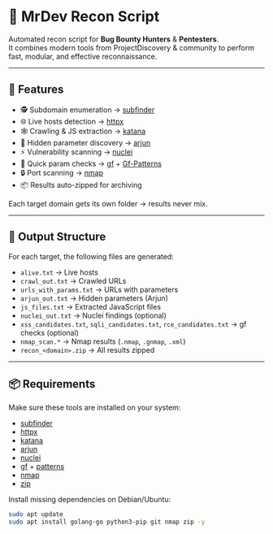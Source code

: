 # 🔎 MrDev Recon Script  

Automated recon script for **Bug Bounty Hunters** & **Pentesters**.  
It combines modern tools from ProjectDiscovery & community to perform fast, modular, and effective reconnaissance.  

---

## 🚀 Features
- 🕵️ Subdomain enumeration → [subfinder](https://github.com/projectdiscovery/subfinder)  
- 🌐 Live hosts detection → [httpx](https://github.com/projectdiscovery/httpx)  
- 🕸️ Crawling & JS extraction → [katana](https://github.com/projectdiscovery/katana)  
- 🔑 Hidden parameter discovery → [arjun](https://github.com/s0md3v/Arjun)  
- ⚡ Vulnerability scanning → [nuclei](https://github.com/projectdiscovery/nuclei)  
- 🎯 Quick param checks → [gf](https://github.com/tomnomnom/gf) + [Gf-Patterns](https://github.com/1ndianl33t/Gf-Patterns)  
- 🔒 Port scanning → [nmap](https://nmap.org/)  
- 📦 Results auto-zipped for archiving  

Each target domain gets its own folder → results never mix.  

---

## 📂 Output Structure
For each target, the following files are generated:

- `alive.txt` → Live hosts  
- `crawl_out.txt` → Crawled URLs  
- `urls_with_params.txt` → URLs with parameters  
- `arjun_out.txt` → Hidden parameters (Arjun)  
- `js_files.txt` → Extracted JavaScript files  
- `nuclei_out.txt` → Nuclei findings (optional)  
- `xss_candidates.txt`, `sqli_candidates.txt`, `rce_candidates.txt` → gf checks (optional)  
- `nmap_scan.*` → Nmap results (`.nmap`, `.gnmap`, `.xml`)  
- `recon_<domain>.zip` → All results zipped  

---

## 📦 Requirements
Make sure these tools are installed on your system:

- [subfinder](https://github.com/projectdiscovery/subfinder)  
- [httpx](https://github.com/projectdiscovery/httpx)  
- [katana](https://github.com/projectdiscovery/katana)  
- [arjun](https://github.com/s0md3v/Arjun)  
- [nuclei](https://github.com/projectdiscovery/nuclei)  
- [gf](https://github.com/tomnomnom/gf) + [patterns](https://github.com/1ndianl33t/Gf-Patterns)  
- [nmap](https://nmap.org/)  
- [zip](https://linux.die.net/man/1/zip)  

Install missing dependencies on Debian/Ubuntu:
```bash
sudo apt update
sudo apt install golang-go python3-pip git nmap zip -y
